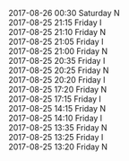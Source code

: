 2017-08-26 00:30 Saturday  N  
2017-08-25 21:15 Friday  I  
2017-08-25 21:10 Friday  N  
2017-08-25 21:05 Friday  I  
2017-08-25 21:00 Friday  N  
2017-08-25 20:35 Friday  I  
2017-08-25 20:25 Friday  N  
2017-08-25 20:20 Friday  I  
2017-08-25 17:20 Friday  N  
2017-08-25 17:15 Friday  I  
2017-08-25 14:15 Friday  N  
2017-08-25 14:10 Friday  I  
2017-08-25 13:35 Friday  N  
2017-08-25 13:25 Friday  I  
2017-08-25 13:20 Friday  N  
